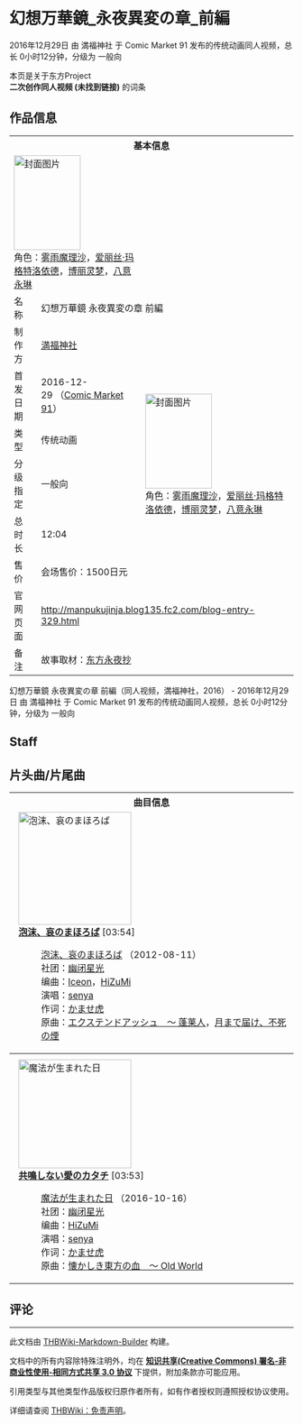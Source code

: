 # 幻想万華鏡_永夜異変の章_前編

<!-- source html: G:\repos\THBWiki-Markdown-Builder\THBWikiMarkdown\Temp\main\1\1d\ns0%3A%E5%B9%BB%E6%83%B3%E4%B8%87%E8%8F%AF%E9%8F%A1_%E6%B0%B8%E5%A4%9C%E7%95%B0%E5%A4%89%E3%81%AE%E7%AB%A0_%E5%89%8D%E7%B7%A8.html -->

2016年12月29日 由 満福神社 于 Comic Market 91 发布的传统动画同人视频，总长 0小时12分钟，分级为 一般向

本页是关于东方Project  
 **二次创作同人视频 (未找到链接)** 的词条
## 作品信息

<table><tbody><tr><th colspan="3">基本信息</th></tr><tr><td class="cover-artwork-mobile" colspan="2"><a href="./文件-幻想万華鏡_永夜異変の章_前編封面.jpg.md" class="image" title="封面图片"><img alt="封面图片" src="https://upload.thwiki.cc/thumb/4/4c/%E5%B9%BB%E6%83%B3%E4%B8%87%E8%8F%AF%E9%8F%A1_%E6%B0%B8%E5%A4%9C%E7%95%B0%E5%A4%89%E3%81%AE%E7%AB%A0_%E5%89%8D%E7%B7%A8%E5%B0%81%E9%9D%A2.jpg/118px-%E5%B9%BB%E6%83%B3%E4%B8%87%E8%8F%AF%E9%8F%A1_%E6%B0%B8%E5%A4%9C%E7%95%B0%E5%A4%89%E3%81%AE%E7%AB%A0_%E5%89%8D%E7%B7%A8%E5%B0%81%E9%9D%A2.jpg" decoding="async" loading="lazy" width="118" height="168" srcset="https://upload.thwiki.cc/thumb/4/4c/%E5%B9%BB%E6%83%B3%E4%B8%87%E8%8F%AF%E9%8F%A1_%E6%B0%B8%E5%A4%9C%E7%95%B0%E5%A4%89%E3%81%AE%E7%AB%A0_%E5%89%8D%E7%B7%A8%E5%B0%81%E9%9D%A2.jpg/177px-%E5%B9%BB%E6%83%B3%E4%B8%87%E8%8F%AF%E9%8F%A1_%E6%B0%B8%E5%A4%9C%E7%95%B0%E5%A4%89%E3%81%AE%E7%AB%A0_%E5%89%8D%E7%B7%A8%E5%B0%81%E9%9D%A2.jpg 1.5x, https://upload.thwiki.cc/thumb/4/4c/%E5%B9%BB%E6%83%B3%E4%B8%87%E8%8F%AF%E9%8F%A1_%E6%B0%B8%E5%A4%9C%E7%95%B0%E5%A4%89%E3%81%AE%E7%AB%A0_%E5%89%8D%E7%B7%A8%E5%B0%81%E9%9D%A2.jpg/236px-%E5%B9%BB%E6%83%B3%E4%B8%87%E8%8F%AF%E9%8F%A1_%E6%B0%B8%E5%A4%9C%E7%95%B0%E5%A4%89%E3%81%AE%E7%AB%A0_%E5%89%8D%E7%B7%A8%E5%B0%81%E9%9D%A2.jpg 2x" data-file-width="773" data-file-height="1100"></a><div class="cover-char">角色：<a href="./雾雨魔理沙.md" title="雾雨魔理沙">雾雨魔理沙</a>，<a href="./爱丽丝·玛格特洛依德.md" title="爱丽丝·玛格特洛依德">爱丽丝·玛格特洛依德</a>，<a href="./博丽灵梦.md" title="博丽灵梦">博丽灵梦</a>，<a href="./八意永琳.md" title="八意永琳">八意永琳</a></div></td>
</tr><tr><td class="label">名称</td><td colspan="2"> 幻想万華鏡 永夜異変の章 前編 </td></tr><tr><td class="label">制作方</td><td><a href="./満福神社.md" title="満福神社">満福神社</a></td><td class="cover-artwork" rowspan="6" style="min-width:168px;"><a href="./文件-幻想万華鏡_永夜異変の章_前編封面.jpg.md" class="image" title="封面图片"><img alt="封面图片" src="https://upload.thwiki.cc/thumb/4/4c/%E5%B9%BB%E6%83%B3%E4%B8%87%E8%8F%AF%E9%8F%A1_%E6%B0%B8%E5%A4%9C%E7%95%B0%E5%A4%89%E3%81%AE%E7%AB%A0_%E5%89%8D%E7%B7%A8%E5%B0%81%E9%9D%A2.jpg/118px-%E5%B9%BB%E6%83%B3%E4%B8%87%E8%8F%AF%E9%8F%A1_%E6%B0%B8%E5%A4%9C%E7%95%B0%E5%A4%89%E3%81%AE%E7%AB%A0_%E5%89%8D%E7%B7%A8%E5%B0%81%E9%9D%A2.jpg" decoding="async" loading="lazy" width="118" height="168" srcset="https://upload.thwiki.cc/thumb/4/4c/%E5%B9%BB%E6%83%B3%E4%B8%87%E8%8F%AF%E9%8F%A1_%E6%B0%B8%E5%A4%9C%E7%95%B0%E5%A4%89%E3%81%AE%E7%AB%A0_%E5%89%8D%E7%B7%A8%E5%B0%81%E9%9D%A2.jpg/177px-%E5%B9%BB%E6%83%B3%E4%B8%87%E8%8F%AF%E9%8F%A1_%E6%B0%B8%E5%A4%9C%E7%95%B0%E5%A4%89%E3%81%AE%E7%AB%A0_%E5%89%8D%E7%B7%A8%E5%B0%81%E9%9D%A2.jpg 1.5x, https://upload.thwiki.cc/thumb/4/4c/%E5%B9%BB%E6%83%B3%E4%B8%87%E8%8F%AF%E9%8F%A1_%E6%B0%B8%E5%A4%9C%E7%95%B0%E5%A4%89%E3%81%AE%E7%AB%A0_%E5%89%8D%E7%B7%A8%E5%B0%81%E9%9D%A2.jpg/236px-%E5%B9%BB%E6%83%B3%E4%B8%87%E8%8F%AF%E9%8F%A1_%E6%B0%B8%E5%A4%9C%E7%95%B0%E5%A4%89%E3%81%AE%E7%AB%A0_%E5%89%8D%E7%B7%A8%E5%B0%81%E9%9D%A2.jpg 2x" data-file-width="773" data-file-height="1100"></a><div class="cover-char">角色：<a href="./雾雨魔理沙.md" title="雾雨魔理沙">雾雨魔理沙</a>，<a href="./爱丽丝·玛格特洛依德.md" title="爱丽丝·玛格特洛依德">爱丽丝·玛格特洛依德</a>，<a href="./博丽灵梦.md" title="博丽灵梦">博丽灵梦</a>，<a href="./八意永琳.md" title="八意永琳">八意永琳</a></div></td>
</tr><tr><td class="label">首发日期</td><td>2016-12-29&#160;（<a href="/展会作品列表?e=Comic+Market%2391">Comic Market 91</a>）</td></tr><tr><td class="label">类型</td><td>传统动画</td></tr><tr><td class="label">分级指定</td><td>一般向</td></tr><tr><td class="label">总时长</td><td>12:04</td></tr><tr><td class="label">售价</td><td>会场售价：1500日元</td></tr>
<tr><td class="label">官网页面</td><td colspan="2"><a rel="nofollow" class="external free" href="http://manpukujinja.blog135.fc2.com/blog-entry-329.html">http://manpukujinja.blog135.fc2.com/blog-entry-329.html</a></td></tr><tr><td class="label">备注</td><td colspan="2">故事取材：<a href="./东方永夜抄.md" title="东方永夜抄">东方永夜抄</a></td></tr></tbody></table>

幻想万華鏡 永夜異変の章 前編（同人视频，満福神社，2016） - 2016年12月29日 由 満福神社 于 Comic Market 91 发布的传统动画同人视频，总长 0小时12分钟，分级为 一般向
## Staff
## 片头曲/片尾曲

<table><tbody><tr><th colspan="2">曲目信息</th></tr><tr><td colspan="2" style="padding-left: 1em;"><div class="floatright"><a href="./文件-泡沫、哀のまほろば封面.jpg.md" class="image" title="泡沫、哀のまほろば"><img alt="泡沫、哀のまほろば" src="https://upload.thwiki.cc/thumb/d/d0/%E6%B3%A1%E6%B2%AB%E3%80%81%E5%93%80%E3%81%AE%E3%81%BE%E3%81%BB%E3%82%8D%E3%81%B0%E5%B0%81%E9%9D%A2.jpg/200px-%E6%B3%A1%E6%B2%AB%E3%80%81%E5%93%80%E3%81%AE%E3%81%BE%E3%81%BB%E3%82%8D%E3%81%B0%E5%B0%81%E9%9D%A2.jpg" decoding="async" loading="lazy" width="200" height="200" srcset="https://upload.thwiki.cc/thumb/d/d0/%E6%B3%A1%E6%B2%AB%E3%80%81%E5%93%80%E3%81%AE%E3%81%BE%E3%81%BB%E3%82%8D%E3%81%B0%E5%B0%81%E9%9D%A2.jpg/300px-%E6%B3%A1%E6%B2%AB%E3%80%81%E5%93%80%E3%81%AE%E3%81%BE%E3%81%BB%E3%82%8D%E3%81%B0%E5%B0%81%E9%9D%A2.jpg 1.5x, https://upload.thwiki.cc/thumb/d/d0/%E6%B3%A1%E6%B2%AB%E3%80%81%E5%93%80%E3%81%AE%E3%81%BE%E3%81%BB%E3%82%8D%E3%81%B0%E5%B0%81%E9%9D%A2.jpg/400px-%E6%B3%A1%E6%B2%AB%E3%80%81%E5%93%80%E3%81%AE%E3%81%BE%E3%81%BB%E3%82%8D%E3%81%B0%E5%B0%81%E9%9D%A2.jpg 2x" data-file-width="1000" data-file-height="1000"></a></div><b><a href="/%E6%B3%A1%E6%B2%AB%E3%80%81%E5%93%80%E3%81%AE%E3%81%BE%E3%81%BB%E3%82%8D%E3%81%B0#1" title="泡沫、哀のまほろば">泡沫、哀のまほろば</a></b> &#91;03:54&#93;<dl><dd><a href="./泡沫、哀のまほろば.md" title="泡沫、哀のまほろば">泡沫、哀のまほろば</a> （2012-08-11）<br>社团：<a href="./幽闭星光.md" title="幽闭星光">幽闭星光</a><br>编曲：<a href="./Iceon.md" title="Iceon">Iceon</a>，<a href="./HiZuMi.md" title="HiZuMi">HiZuMi</a><br>演唱：<a href="./senya.md" title="senya">senya</a><br>作词：<a href="./かませ虎.md" title="かませ虎">かませ虎</a><br>原曲：<a href="/%E3%82%A8%E3%82%AF%E3%82%B9%E3%83%86%E3%83%B3%E3%83%89%E3%82%A2%E3%83%83%E3%82%B7%E3%83%A5_%EF%BD%9E_%E8%93%AC%E8%8E%B1%E4%BA%BA" class="mw-redirect" title="エクステンドアッシュ ～ 蓬莱人">エクステンドアッシュ　～ 蓬莱人</a>，<a href="/%E6%9C%88%E3%81%BE%E3%81%A7%E5%B1%8A%E3%81%91%E3%80%81%E4%B8%8D%E6%AD%BB%E3%81%AE%E7%85%99" class="mw-redirect" title="月まで届け、不死の煙">月まで届け、不死の煙</a><br></dd></dl></td></tr>
<tr><th colspan="2"></th></tr><tr><td colspan="2" style="padding-left: 1em;"><div class="floatright"><a href="./文件-魔法が生まれた日封面.jpg.md" class="image" title="魔法が生まれた日"><img alt="魔法が生まれた日" src="https://upload.thwiki.cc/thumb/c/c0/%E9%AD%94%E6%B3%95%E3%81%8C%E7%94%9F%E3%81%BE%E3%82%8C%E3%81%9F%E6%97%A5%E5%B0%81%E9%9D%A2.jpg/200px-%E9%AD%94%E6%B3%95%E3%81%8C%E7%94%9F%E3%81%BE%E3%82%8C%E3%81%9F%E6%97%A5%E5%B0%81%E9%9D%A2.jpg" decoding="async" loading="lazy" width="200" height="193" srcset="https://upload.thwiki.cc/thumb/c/c0/%E9%AD%94%E6%B3%95%E3%81%8C%E7%94%9F%E3%81%BE%E3%82%8C%E3%81%9F%E6%97%A5%E5%B0%81%E9%9D%A2.jpg/300px-%E9%AD%94%E6%B3%95%E3%81%8C%E7%94%9F%E3%81%BE%E3%82%8C%E3%81%9F%E6%97%A5%E5%B0%81%E9%9D%A2.jpg 1.5x, https://upload.thwiki.cc/thumb/c/c0/%E9%AD%94%E6%B3%95%E3%81%8C%E7%94%9F%E3%81%BE%E3%82%8C%E3%81%9F%E6%97%A5%E5%B0%81%E9%9D%A2.jpg/400px-%E9%AD%94%E6%B3%95%E3%81%8C%E7%94%9F%E3%81%BE%E3%82%8C%E3%81%9F%E6%97%A5%E5%B0%81%E9%9D%A2.jpg 2x" data-file-width="1414" data-file-height="1363"></a></div><b><a href="/%E9%AD%94%E6%B3%95%E3%81%8C%E7%94%9F%E3%81%BE%E3%82%8C%E3%81%9F%E6%97%A5#2" title="魔法が生まれた日">共鳴しない愛のカタチ</a></b> &#91;03:53&#93;<dl><dd><a href="./魔法が生まれた日.md" title="魔法が生まれた日">魔法が生まれた日</a> （2016-10-16）<br>社团：<a href="./幽闭星光.md" title="幽闭星光">幽闭星光</a><br>编曲：<a href="./HiZuMi.md" title="HiZuMi">HiZuMi</a><br>演唱：<a href="./senya.md" title="senya">senya</a><br>作词：<a href="./かませ虎.md" title="かませ虎">かませ虎</a><br>原曲：<a href="/%E6%87%90%E3%81%8B%E3%81%97%E3%81%8D%E6%9D%B1%E6%96%B9%E3%81%AE%E8%A1%80_%EF%BD%9E_Old_World" class="mw-redirect" title="懐かしき東方の血 ～ Old World">懐かしき東方の血　～ Old World</a><br></dd></dl></td></tr></tbody></table>


## 评论




---

此文档由 [THBWiki-Markdown-Builder](https://github.com/Delsin-Yu/THBWiki-Markdown-Builder) 构建。

文档中的所有内容除特殊注明外，均在 [**知识共享(Creative Commons) 署名-非商业性使用-相同方式共享 3.0 协议**](https://creativecommons.org/licenses/by-sa/3.0/deed.zh-hans) 下提供，附加条款亦可能应用。

引用类型与其他类型作品版权归原作者所有，如有作者授权则遵照授权协议使用。

详细请查阅 [THBWiki：免责声明](https://thbwiki.cc/THBWiki:%E5%85%8D%E8%B4%A3%E5%A3%B0%E6%98%8E)。

